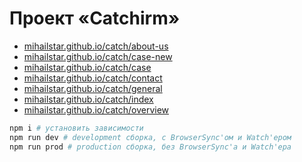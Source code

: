 # Проект «Catchirm»

- [mihailstar.github.io/catch/about-us](https://mihailstar.github.io/catch/about-us.html)
- [mihailstar.github.io/catch/case-new](https://mihailstar.github.io/catch/case-new.html)
- [mihailstar.github.io/catch/case](https://mihailstar.github.io/catch/case.html)
- [mihailstar.github.io/catch/contact](https://mihailstar.github.io/catch/contact.html)
- [mihailstar.github.io/catch/general](https://mihailstar.github.io/catch/general.html)
- [mihailstar.github.io/catch/index](https://mihailstar.github.io/catch/index.html)
- [mihailstar.github.io/catch/overview](https://mihailstar.github.io/catch/overview.html)

```bash
npm i # установить зависимости
npm run dev # development сборка, с BrowserSync'ом и Watch'ером
npm run prod # production сборка, без BrowserSync'а и Watch'ера
```
